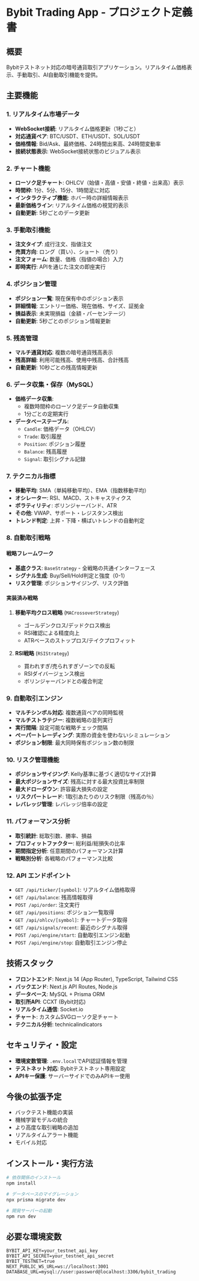 # Bybit Trading App - プロジェクト定義書

## 概要
Bybitテストネット対応の暗号通貨取引アプリケーション。リアルタイム価格表示、手動取引、AI自動取引機能を提供。

## 主要機能

### 1. リアルタイム市場データ
- **WebSocket接続**: リアルタイム価格更新（1秒ごと）
- **対応通貨ペア**: BTC/USDT、ETH/USDT、SOL/USDT
- **価格情報**: Bid/Ask、最終価格、24時間出来高、24時間変動率
- **接続状態表示**: WebSocket接続状態のビジュアル表示

### 2. チャート機能
- **ローソク足チャート**: OHLCV（始値・高値・安値・終値・出来高）表示
- **時間枠**: 1分、5分、15分、1時間足に対応
- **インタラクティブ機能**: ホバー時の詳細情報表示
- **最新価格ライン**: リアルタイム価格の視覚的表示
- **自動更新**: 5秒ごとのデータ更新

### 3. 手動取引機能
- **注文タイプ**: 成行注文、指値注文
- **売買方向**: ロング（買い）、ショート（売り）
- **注文フォーム**: 数量、価格（指値の場合）入力
- **即時実行**: APIを通じた注文の即座実行

### 4. ポジション管理
- **ポジション一覧**: 現在保有中のポジション表示
- **詳細情報**: エントリー価格、現在価格、サイズ、証拠金
- **損益表示**: 未実現損益（金額・パーセンテージ）
- **自動更新**: 5秒ごとのポジション情報更新

### 5. 残高管理
- **マルチ通貨対応**: 複数の暗号通貨残高表示
- **残高詳細**: 利用可能残高、使用中残高、合計残高
- **自動更新**: 10秒ごとの残高情報更新

### 6. データ収集・保存（MySQL）
- **価格データ収集**: 
  - 複数時間枠のローソク足データ自動収集
  - 1分ごとの定期実行
- **データベーステーブル**:
  - `Candle`: 価格データ（OHLCV）
  - `Trade`: 取引履歴
  - `Position`: ポジション履歴
  - `Balance`: 残高履歴
  - `Signal`: 取引シグナル記録

### 7. テクニカル指標
- **移動平均**: SMA（単純移動平均）、EMA（指数移動平均）
- **オシレーター**: RSI、MACD、ストキャスティクス
- **ボラティリティ**: ボリンジャーバンド、ATR
- **その他**: VWAP、サポート・レジスタンス検出
- **トレンド判定**: 上昇・下降・横ばいトレンドの自動判定

### 8. 自動取引戦略
#### 戦略フレームワーク
- **基底クラス**: `BaseStrategy` - 全戦略の共通インターフェース
- **シグナル生成**: Buy/Sell/Hold判定と強度（0-1）
- **リスク管理**: ポジションサイジング、リスク評価

#### 実装済み戦略
1. **移動平均クロス戦略** (`MACrossoverStrategy`)
   - ゴールデンクロス/デッドクロス検出
   - RSI確認による精度向上
   - ATRベースのストップロス/テイクプロフィット

2. **RSI戦略** (`RSIStrategy`)
   - 買われすぎ/売られすぎゾーンでの反転
   - RSIダイバージェンス検出
   - ボリンジャーバンドとの複合判定

### 9. 自動取引エンジン
- **マルチシンボル対応**: 複数通貨ペアの同時監視
- **マルチストラテジー**: 複数戦略の並列実行
- **実行間隔**: 設定可能な戦略チェック間隔
- **ペーパートレーディング**: 実際の資金を使わないシミュレーション
- **ポジション制限**: 最大同時保有ポジション数の制限

### 10. リスク管理機能
- **ポジションサイジング**: Kelly基準に基づく適切なサイズ計算
- **最大ポジションサイズ**: 残高に対する最大投資比率制限
- **最大ドローダウン**: 許容最大損失の設定
- **リスクパートレード**: 1取引あたりのリスク制限（残高の％）
- **レバレッジ管理**: レバレッジ倍率の設定

### 11. パフォーマンス分析
- **取引統計**: 総取引数、勝率、損益
- **プロフィットファクター**: 総利益/総損失の比率
- **期間指定分析**: 任意期間のパフォーマンス計算
- **戦略別分析**: 各戦略のパフォーマンス比較

### 12. API エンドポイント
- `GET /api/ticker/[symbol]`: リアルタイム価格取得
- `GET /api/balance`: 残高情報取得
- `POST /api/order`: 注文実行
- `GET /api/positions`: ポジション一覧取得
- `GET /api/ohlcv/[symbol]`: チャートデータ取得
- `GET /api/signals/recent`: 最近のシグナル取得
- `POST /api/engine/start`: 自動取引エンジン起動
- `POST /api/engine/stop`: 自動取引エンジン停止

## 技術スタック
- **フロントエンド**: Next.js 14 (App Router), TypeScript, Tailwind CSS
- **バックエンド**: Next.js API Routes, Node.js
- **データベース**: MySQL + Prisma ORM
- **取引所API**: CCXT (Bybit対応)
- **リアルタイム通信**: Socket.io
- **チャート**: カスタムSVGローソク足チャート
- **テクニカル分析**: technicalindicators

## セキュリティ・設定
- **環境変数管理**: `.env.local`でAPI認証情報を管理
- **テストネット対応**: Bybitテストネット専用設定
- **APIキー保護**: サーバーサイドでのみAPIキー使用

## 今後の拡張予定
- バックテスト機能の実装
- 機械学習モデルの統合
- より高度な取引戦略の追加
- リアルタイムアラート機能
- モバイル対応

## インストール・実行方法
```bash
# 依存関係のインストール
npm install

# データベースのマイグレーション
npx prisma migrate dev

# 開発サーバーの起動
npm run dev
```

## 必要な環境変数
```
BYBIT_API_KEY=your_testnet_api_key
BYBIT_API_SECRET=your_testnet_api_secret
BYBIT_TESTNET=true
NEXT_PUBLIC_WS_URL=ws://localhost:3001
DATABASE_URL=mysql://user:password@localhost:3306/bybit_trading
```